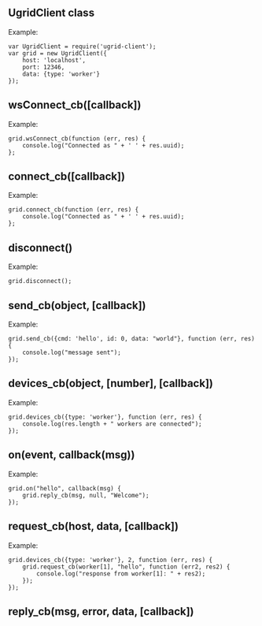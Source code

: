 ## UgridClient class
Example:

	var UgridClient = require('ugrid-client');
	var grid = new UgridClient({
		host: 'localhost',
		port: 12346,
		data: {type: 'worker'}
	});

## wsConnect_cb([callback])
Example:

	grid.wsConnect_cb(function (err, res) {
		console.log("Connected as " + ' ' + res.uuid);
	};

## connect_cb([callback])
Example:

	grid.connect_cb(function (err, res) {
		console.log("Connected as " + ' ' + res.uuid);
	};

## disconnect()
Example:

	grid.disconnect();

## send_cb(object, [callback])
Example:

	grid.send_cb({cmd: 'hello', id: 0, data: "world"}, function (err, res) {
		console.log("message sent");
	});

## devices_cb(object, [number], [callback])
Example:

	grid.devices_cb({type: 'worker'}, function (err, res) {
		console.log(res.length + " workers are connected");
	});

## on(event, callback(msg))
Example:

	grid.on("hello", callback(msg) {
		grid.reply_cb(msg, null, "Welcome");
	});

## request_cb(host, data, [callback])
Example:

	grid.devices_cb({type: 'worker'}, 2, function (err, res) {
		grid.request_cb(worker[1], "hello", function (err2, res2) {
			console.log("response from worker[1]: " + res2);
		});
	});

## reply_cb(msg, error, data, [callback])
